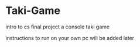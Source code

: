 # Taki-Game
intro to cs final project a console taki game

instructions to run on your own pc will be added later
